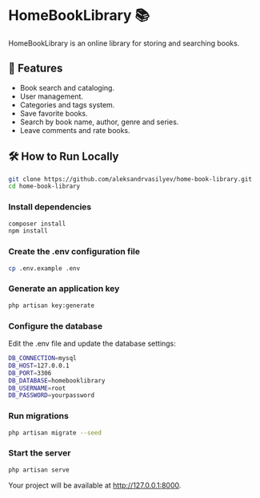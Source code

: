 # HomeBookLibrary 📚

HomeBookLibrary is an online library for storing and searching books.

## 🚀 Features

-   Book search and cataloging.
-   User management.
-   Categories and tags system.
-   Save favorite books.
-   Search by book name, author, genre and series.
-   Leave comments and rate books.

## 🛠 How to Run Locally

```bash
git clone https://github.com/aleksandrvasilyev/home-book-library.git
cd home-book-library
```

### Install dependencies

```bash
composer install
npm install
```

### Create the .env configuration file

```bash
cp .env.example .env
```

### Generate an application key

```bash
php artisan key:generate
```

### Configure the database

Edit the .env file and update the database settings:

```bash
DB_CONNECTION=mysql
DB_HOST=127.0.0.1
DB_PORT=3306
DB_DATABASE=homebooklibrary
DB_USERNAME=root
DB_PASSWORD=yourpassword
```

### Run migrations

```bash
php artisan migrate --seed
```

### Start the server

```bash
php artisan serve
```

Your project will be available at <http://127.0.0.1:8000>.
